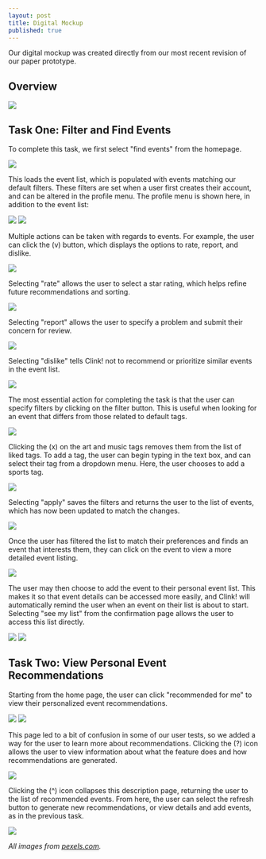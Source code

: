 ```yaml
---
layout: post
title: Digital Mockup
published: true
---
```


Our digital mockup was created directly from our most recent revision of our paper prototype.

## Overview

![](/img/mockup-overview.png)

## Task One: Filter and Find Events

To complete this task, we first select "find events" from the homepage.

![](/img/mockup-home-page.png)

This loads the event list, which is populated with events matching our default filters. These filters are set when a user first creates their account, and can be altered in the profile menu. The profile menu is shown here, in addition to the event list:

![](/img/mockup-edit-profile-page.png)
![](/img/mockup-find-event-page.png)

Multiple actions can be taken with regards to events. For example, the user can click the (v) button, which displays the options to rate, report, and dislike.

![](/img/mockup-find-event-page-with-dropdown.png)

Selecting "rate" allows the user to select a star rating, which helps refine future recommendations and sorting.

![](/img/mockup-rate-page.png)

Selecting "report" allows the user to specify a problem and submit their concern for review. 

![](/img/mockup-report-page.png)

Selecting "dislike" tells Clink! not to recommend or prioritize similar events in the event list.

![](/img/mockup-dislike-page.png)

The most essential action for completing the task is that the user can specify filters by clicking on the filter button. This is useful when looking for an event that differs from those related to default tags.

![](/img/mockup-filter-page-default.png)

Clicking the (x) on the art and music tags removes them from the list of liked tags. To add a tag, the user can begin typing in the text box, and can select their tag from a dropdown menu. Here, the user chooses to add a sports tag.

![](/img/mockup-filter-page-sports.png)

Selecting "apply" saves the filters and returns the user to the list of events, which has now been updated to match the changes.

![](/img/mockup-find-event-sports.png)

Once the user has filtered the list to match their preferences and finds an event that interests them, they can click on the event to view a more detailed event listing.

![](/img/mockup-event-detail-page.png)

The user may then choose to add the event to their personal event list. This makes it so that event details can be accessed more easily, and Clink! will automatically remind the user when an event on their list is about to start. Selecting "see my list" from the confirmation page allows the user to access this list directly.

![](/img/mockup-event-added-page.png)
![](/img/mockup-my-event-list.png)



## Task Two: View Personal Event Recommendations

Starting from the home page, the user can click "recommended for me" to view their personalized event recommendations.

![](/img/mockup-home-page.png)
![](/img/mockup-recommended-page.png)

This page led to a bit of confusion in some of our user tests, so we added a way for the user to learn more about recommendations. Clicking the (?) icon allows the user to view information about what the feature does and how recommendations are generated. 

![](/img/mockup-recommended-page-info.png)

Clicking the (^) icon collapses this description page, returning the user to the list of recommended events. From here, the user can select the refresh button to generate new recommendations, or view details and add events, as in the previous task.

![](/img/mockup-recommended-page.png)


*All images from [pexels.com](https://www.pexels.com/).*

